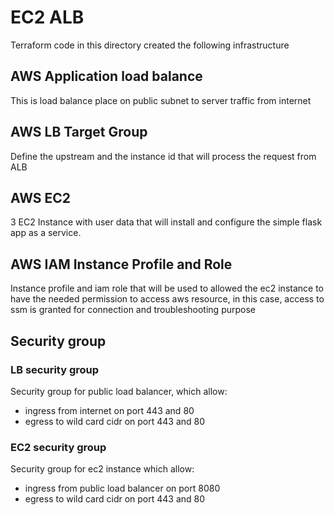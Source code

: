 # EC2 ALB

Terraform code in this directory created the following infrastructure

## AWS Application load balance
This is load balance place on public subnet to server traffic from internet

## AWS LB Target Group
Define the upstream and the instance id that will process the request from ALB

## AWS EC2
3 EC2 Instance with user data that will install and configure the simple flask app as a service.

## AWS IAM Instance Profile and Role
Instance profile and iam role that will be used to allowed the ec2 instance to have the needed permission to access aws resource, in this case, access to ssm is granted for connection and troubleshooting purpose

## Security group
### LB security group
Security group for public load balancer, which allow:
- ingress from internet on port 443 and 80
- egress to wild card cidr on port 443 and 80

### EC2 security group
Security group for ec2 instance which allow:
- ingress from public load balancer on port 8080
- egress to wild card cidr on port 443 and 80
